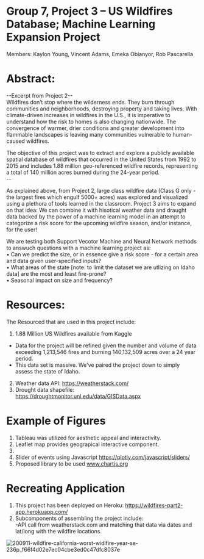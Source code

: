 
# Group 7, Project 3 – US Wildfires Database; Machine Learning Expansion Project <br/>
Members: Kaylon Young, Vincent Adams, Emeka Obianyor, Rob Pascarella

# Abstract:<br/>
--Excerpt from Project 2-- <br/>
Wildfires don’t stop where the wilderness ends. They burn through communities and neighborhoods, destroying property and taking lives. With climate-driven increases in wildfires in the U.S., it is imperative to understand how the risk to homes is also changing nationwide. The convergence of warmer, drier conditions and greater development into flammable landscapes is leaving many communities vulnerable to human-caused wildfires. <br/>

The objective of this project was to extract and explore a publicly available spatial database of wildfires that occurred in the United States from 1992 to 2015 and includes 1.88 million geo-referenced wildfire records, representing a total of 140 million acres burned during the 24-year period. <br/>
-- <br/>

As explained above, from Project 2, large class wildfire data (Class G only - the largest fires which engulf 5000+ acres) was explored and visualized using a plethora of tools learned in the classroom.  Project 3 aims to expand on that idea: We can combine it with hisotical weather data and draught data backed by the power of a machine learning model in an attempt to categorize a risk score for the upcoming wildfire season, and/or instance, for the user! <br/>

We are testing both Support Vecotor Machine and Neural Network methods to answuch questions with a machine learning project as: <br/>
•	Can we predict the size, or in essence give a risk score - for a certain area and data given user-specified inputs?<br/>
•	What areas of the state [note: to limit the dataset we are utlizing on Idaho data] are the most and least fire-prone?<br/>
•	Seasonal impact on size and frequency? <br/>

# Resources:<br/>
The Resourced that are used in this project include: <br/>
1.	1.88 Million US Wildfires available from Kaggle <br/>
- Data for the project will be refined given the number and volume of data exceeding 1,213,546 fires and burning 140,132,509 acres over a 24 year period. <br/>
- This data set is massive.  We've paired the project down to simply assess the state of Idaho. <br/>
2.  Weather data API: https://weatherstack.com/ <br/>
3.  Drought data shapefile: https://droughtmonitor.unl.edu/data/GISData.aspx <br/>

# Example of Figures<br/>
1. Tableau was utilized for aesthetic appeal and interactivity. <br/>
2. Leaflet map provides geograpical interactive component. <br/>
3.
4. Slider of events using Javascript https://plotly.com/javascript/sliders/ <br/>
5. Proposed library to be used www.chartjs.org <br/>

# Recreating Application
1. This project has been deployed on Heroku:  https://wildfires-part2-app.herokuapp.com/ <br/>
2. Subcomponents of assembling the project include: <br/>
  -API call from weatherstack.com and matching that data via dates and lat/long with the wildfire locations. 




![200911-wildfire-california-worst-widlfire-year-se-236p_f66f4d02e7ec04cbe3ed0c47dfc8037e](https://user-images.githubusercontent.com/58762374/105122573-134acf80-5a9c-11eb-8257-96803a88f7e2.jpg)


